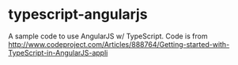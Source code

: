 # typescript-angularjs
A sample code to use AngularJS w/ TypeScript. Code is from http://www.codeproject.com/Articles/888764/Getting-started-with-TypeScript-in-AngularJS-appli
